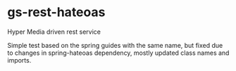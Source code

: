 # gs-rest-hateoas
Hyper Media driven rest service

Simple test based on the spring guides with the same name, but fixed due to changes in spring-hateoas dependency, 
mostly updated class names and imports.
